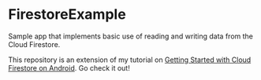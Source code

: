 # FirestoreExample
Sample app that implements basic use of reading and writing data from the Cloud Firestore.

This repository is an extension of my tutorial on [Getting Started with Cloud Firestore on Android](https://www.ericdecanini.com/?p=516&preview=true). Go check it out!
